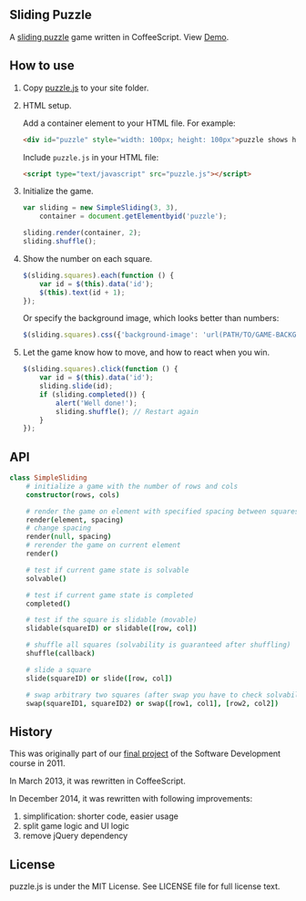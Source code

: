 ## Sliding Puzzle

A [sliding puzzle](http://en.wikipedia.org/wiki/Sliding_puzzle) game
written in CoffeeScript. View [Demo](http://ptpt.github.com/SlidingPuzzle/).

## How to use

1. Copy [puzzle.js](http://ptpt.github.com/SlidingPuzzle/js/puzzle.js) to your site folder.

2. HTML setup.

    Add a container element to your HTML file. For example:
    ````html
    <div id="puzzle" style="width: 100px; height: 100px">puzzle shows here</div>
    ````

    Include `puzzle.js` in your HTML file:
    ````html
    <script type="text/javascript" src="puzzle.js"></script>
    ````

3. Initialize the game.

    ````javascript
    var sliding = new SimpleSliding(3, 3),
        container = document.getElementbyid('puzzle');
    
    sliding.render(container, 2);
    sliding.shuffle();
    ````

4. Show the number on each square.
    ```javascript
    $(sliding.squares).each(function () {
        var id = $(this).data('id');
        $(this).text(id + 1);
    });
    ```
    
    Or specify the background image, which looks better than numbers:
    ```javascript
    $(sliding.squares).css({'background-image': 'url(PATH/TO/GAME-BACKGROUND.jpg)'});
    ```

5. Let the game know how to move, and how to react when you win.
    ````javascript
    $(sliding.squares).click(function () {
        var id = $(this).data('id');
        sliding.slide(id);
        if (sliding.completed()) {
            alert('Well done!');
            sliding.shuffle(); // Restart again
        }
    });
    ````

## API

```coffeescript
class SimpleSliding
    # initialize a game with the number of rows and cols
    constructor(rows, cols)

    # render the game on element with specified spacing between squares
    render(element, spacing)
    # change spacing
    render(null, spacing)
    # rerender the game on current element
    render()

    # test if current game state is solvable
    solvable()

    # test if current game state is completed
    completed()

    # test if the square is slidable (movable)
    slidable(squareID) or slidable([row, col])

    # shuffle all squares (solvability is guaranteed after shuffling)
    shuffle(callback)

    # slide a square
    slide(squareID) or slide([row, col])

    # swap arbitrary two squares (after swap you have to check solvability yourself)
    swap(squareID1, squareID2) or swap([row1, col1], [row2, col2])
```

## History

This was originally part of our
[final project](http://gavleslidingpuzzle.appspot.com/) of the
Software Development course in 2011.

In March 2013, it was rewritten in CoffeeScript.

In December 2014, it was rewritten with following improvements:

1. simplification: shorter code, easier usage
2. split game logic and UI logic
3. remove jQuery dependency

## License

puzzle.js is under the MIT License. See LICENSE file for full license
text.
